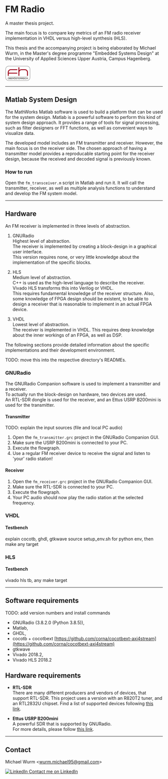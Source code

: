 # FM Radio

A master thesis project.

The main focus is to compare key metrics of an FM radio receiver implementation in VHDL versus high-level synthesis (HLS).

This thesis and the accompanying project is being elaborated by Michael Wurm, in the Master's degree programme "Embedded Systems Design" at the University of Applied Sciences Upper Austria, Campus Hagenberg.

[![FH Hagenberg Logo][1]][2]

----

## Matlab System Design

The MathWorks Matlab software is used to build a platform that can be used for the system design.
Matlab is a powerful software to perform this kind of system design approach.
It provides a range of tools for signal processing, such as filter designers or FFT functions, as well as convenient ways to visualize data.

The developed model includes an FM transmitter and receiver.
However, the main focus is on the receiver side.
The chosen approach of having a transmitter model provides a reproducable starting point for the receiver design, because the received and decoded signal is previously known.

### How to run

Open the `fm_transceiver.m` script in Matlab and run it.
It will call the transmitter, receiver, as well as multiple analysis functions to understand and develop the FM system model.

----

## Hardware

An FM receiver is implemented in three levels of abstraction.

1. GNURadio \
    Highest level of abstraction. \
    The receiver is implemented by creating a block-design in a graphical user interface. \
    This version requires none, or very little knowledge about the implementation of the specific blocks.

2. HLS \
    Medium level of abstraction. \
    C++ is used as the high-level language to describe the receiver. \
    Vivado HLS transforms this into Verilog or VHDL. \
    This requires fundamental knowledge of the receiver structure. Also, some knowledge of FPGA design should be existent, to be able to design a receiver that is reasonable to implement in an actual FPGA device.

3. VHDL \
    Lowest level of abstraction. \
    The receiver is implemented in VHDL.
    This requires deep knowledge about the inner workings of an FPGA, as well as DSP.

The following sections provide detailed information about the specific implementations and their development environment.

TODO: move this into the respective directory's READMEs.

### GNURadio

The GNURadio Companion software is used to implement a transmitter and a receiver. \
To actually run the block-design on hardware, two devices are used. \
An RTL-SDR dongle is used for the receiver, and an Ettus USRP B200mini is used for the transmitter.

#### Transmitter

TODO: explain the input sources (file and local PC audio)

1. Open the `fm_transmitter.grc` project in the GNURadio Companion GUI.
2. Make sure the USRP B200mini is connected to your PC.
3. Execute the flowgraph.
4. Use a regular FM receiver device to receive the signal and listen to 'your' radio station!

#### Receiver

1. Open the `fm_receiver.grc` project in the GNURadio Companion GUI.
2. Make sure the RTL-SDR is connected to your PC.
3. Execute the flowgraph.
4. Your PC audio should now play the radio station at the selected frequency.

### VHDL

#### Testbench

explain cocotb, ghdl, gtkwave
source setup_env.sh for python env, then make any target

### HLS

#### Testbench

vivado hls tb, any make target

----

## Software requirements

TODO: add version numbers and install commands

- GNURadio (3.8.2.0 (Python 3.8.5)),
- Matlab,
- GHDL,
- cocotb + cocotbext [https://github.com/corna/cocotbext-axi4stream](https://github.com/corna/cocotbext-axi4stream)
- gtkwave
- Vivado 2018.2,
- Vivado HLS 2018.2

## Hardware requirements

- **RTL-SDR** \
  There are many different producers and vendors of devices, that support RTL-SDR. This project uses a version with an R820T2 tuner, and an RTL2832U chipset. Find a list of supported devices following [this link](3).

- **Ettus USRP B200mini** \
  A powerful SDR that is supported by GNURadio.\
  For more details, please follow [this link](4).

----

## Contact

Michael Wurm <<wurm.michael95@gmail.com>>

[![LinkedIn](https://i.stack.imgur.com/gVE0j.png) Contact me on LinkedIn](https://www.linkedin.com/in/michael-wurm/)

[1]: doc/img/fhooe-logo-small.png
[2]: https://www.fh-ooe.at/en/hagenberg-campus/studiengaenge/master/embedded-systems-design/
[3]: https://www.rtl-sdr.com/buy-rtl-sdr-dvb-t-dongles/
[4]: https://www.ettus.com/all-products/usrp-b200mini/
